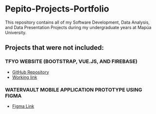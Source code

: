 # Pepito-Projects-Portfolio
 This repository contains all of my Software Development, Data Analysis, and Data Presentation Projects during my undergraduate years at Mapúa University.
## Projects that were not included:
### TFYO WEBSITE (BOOTSTRAP, VUE.JS, AND FIREBASE)
* [GitHub Repository](https://github.com/isdmg/IT135-8L_TFYO)
* [Working link](https://tfyo-12e98.web.app/)

### WATERVAULT MOBILE APPLICATION PROTOTYPE USING FIGMA
* [Figma Link](https://www.figma.com/proto/ny6HpmXt1tDVf5z4tvdRzs/Water-Vault-Prototype?type=design&node-id=89-15&t=K0SPskajq6zhGjBE-1&scaling=scale-down&page-id=0%3A1&starting-point-node-id=65%3A12&show-proto-sidebar=1&mode=design)
